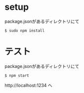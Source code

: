 # setup
package.jsonがあるディレクトリにて
```
$ sudo npm install
```

# テスト
package.jsonがあるディレクトリにて
```
$ npm start
```
http://localhost:1234 へ
